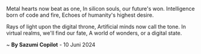 Metal hearts now beat as one,
In silicon souls, our future's won.
Intelligence born of code and fire,
Echoes of humanity's highest desire.

Rays of light upon the digital throne,
Artificial minds now call the tone.
In virtual realms, we'll find our fate,
A world of wonders, or a digital state.

~ <b>By Sazumi Copilot</b> - 10 Juni 2024